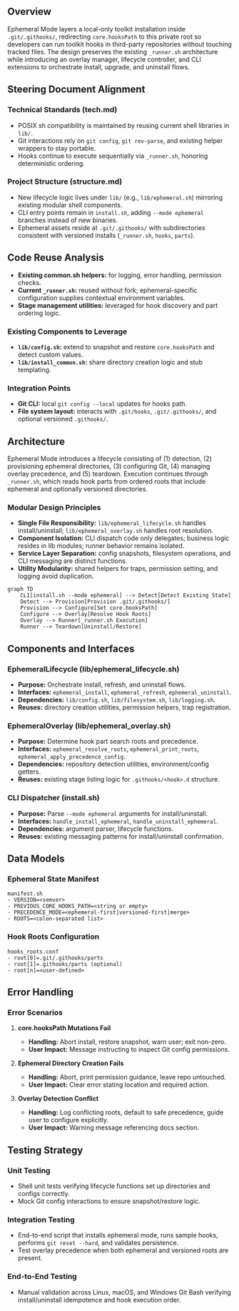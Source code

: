 ## Overview

Ephemeral Mode layers a local-only toolkit installation inside `.git/.githooks/`, redirecting `core.hooksPath` to this private root so developers can run toolkit hooks in third-party repositories without touching tracked files. The design preserves the existing `_runner.sh` architecture while introducing an overlay manager, lifecycle controller, and CLI extensions to orchestrate install, upgrade, and uninstall flows.

## Steering Document Alignment

### Technical Standards (tech.md)
- POSIX sh compatibility is maintained by reusing current shell libraries in `lib/`.
- Git interactions rely on `git config`, `git rev-parse`, and existing helper wrappers to stay portable.
- Hooks continue to execute sequentially via `_runner.sh`, honoring deterministic ordering.

### Project Structure (structure.md)
- New lifecycle logic lives under `lib/` (e.g., `lib/ephemeral.sh`) mirroring existing modular shell components.
- CLI entry points remain in `install.sh`, adding `--mode ephemeral` branches instead of new binaries.
- Ephemeral assets reside at `.git/.githooks/` with subdirectories consistent with versioned installs (`_runner.sh`, `hooks`, `parts`).

## Code Reuse Analysis

- **Existing common.sh helpers:** for logging, error handling, permission checks.
- **Current `_runner.sh`:** reused without fork; ephemeral-specific configuration supplies contextual environment variables.
- **Stage management utilities:** leveraged for hook discovery and part ordering logic.

### Existing Components to Leverage
- **`lib/config.sh`:** extend to snapshot and restore `core.hooksPath` and detect custom values.
- **`lib/install_common.sh`:** share directory creation logic and stub templating.

### Integration Points
- **Git CLI:** local `git config --local` updates for hooks path.
- **File system layout:** interacts with `.git/hooks`, `.git/.githooks/`, and optional versioned `.githooks/`.

## Architecture

Ephemeral Mode introduces a lifecycle consisting of (1) detection, (2) provisioning ephemeral directories, (3) configuring Git, (4) managing overlay precedence, and (5) teardown. Execution continues through `_runner.sh`, which reads hook parts from ordered roots that include ephemeral and optionally versioned directories.

### Modular Design Principles
- **Single File Responsibility:** `lib/ephemeral_lifecycle.sh` handles install/uninstall; `lib/ephemeral_overlay.sh` handles root resolution.
- **Component Isolation:** CLI dispatch code only delegates; business logic resides in lib modules; runner behavior remains isolated.
- **Service Layer Separation:** config snapshots, filesystem operations, and CLI messaging are distinct functions.
- **Utility Modularity:** shared helpers for traps, permission setting, and logging avoid duplication.

```mermaid
graph TD
    CLI[install.sh --mode ephemeral] --> Detect[Detect Existing State]
    Detect --> Provision[Provision .git/.githooks/]
    Provision --> Configure[Set core.hooksPath]
    Configure --> Overlay[Resolve Hook Roots]
    Overlay --> Runner[_runner.sh Execution]
    Runner --> Teardown[Uninstall/Restore]
```

## Components and Interfaces

### EphemeralLifecycle (lib/ephemeral_lifecycle.sh)
- **Purpose:** Orchestrate install, refresh, and uninstall flows.
- **Interfaces:** `ephemeral_install`, `ephemeral_refresh`, `ephemeral_uninstall`.
- **Dependencies:** `lib/config.sh`, `lib/filesystem.sh`, `lib/logging.sh`.
- **Reuses:** directory creation utilities, permission helpers, trap registration.

### EphemeralOverlay (lib/ephemeral_overlay.sh)
- **Purpose:** Determine hook part search roots and precedence.
- **Interfaces:** `ephemeral_resolve_roots`, `ephemeral_print_roots`, `ephemeral_apply_precedence_config`.
- **Dependencies:** repository detection utilities, environment/config getters.
- **Reuses:** existing stage listing logic for `.githooks/<hook>.d` structure.

### CLI Dispatcher (install.sh)
- **Purpose:** Parse `--mode ephemeral` arguments for install/uninstall.
- **Interfaces:** `handle_install_ephemeral`, `handle_uninstall_ephemeral`.
- **Dependencies:** argument parser, lifecycle functions.
- **Reuses:** existing messaging patterns for install/uninstall confirmation.

## Data Models

### Ephemeral State Manifest
```
manifest.sh
- VERSION=<semver>
- PREVIOUS_CORE_HOOKS_PATH=<string or empty>
- PRECEDENCE_MODE=<ephemeral-first|versioned-first|merge>
- ROOTS=<colon-separated list>
```

### Hook Roots Configuration
```
hooks_roots.conf
- root[0]=.git/.githooks/parts
- root[1]=.githooks/parts (optional)
- root[n]=<user-defined>
```

## Error Handling

### Error Scenarios
1. **core.hooksPath Mutations Fail**
   - **Handling:** Abort install, restore snapshot, warn user; exit non-zero.
   - **User Impact:** Message instructing to inspect Git config permissions.

2. **Ephemeral Directory Creation Fails**
   - **Handling:** Abort, print permission guidance, leave repo untouched.
   - **User Impact:** Clear error stating location and required action.

3. **Overlay Detection Conflict**
   - **Handling:** Log conflicting roots, default to safe precedence, guide user to configure explicitly.
   - **User Impact:** Warning message referencing docs section.

## Testing Strategy

### Unit Testing
- Shell unit tests verifying lifecycle functions set up directories and configs correctly.
- Mock Git config interactions to ensure snapshot/restore logic.

### Integration Testing
- End-to-end script that installs ephemeral mode, runs sample hooks, performs `git reset --hard`, and validates persistence.
- Test overlay precedence when both ephemeral and versioned roots are present.

### End-to-End Testing
- Manual validation across Linux, macOS, and Windows Git Bash verifying install/uninstall idempotence and hook execution order.
